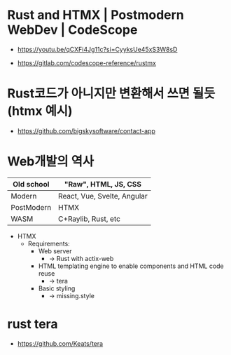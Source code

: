 # Rust and HTMX | Postmodern WebDev | CodeScope
- https://youtu.be/qCXFi4Jg11c?si=CyyksUe45xS3W8sD

- https://gitlab.com/codescope-reference/rustmx

# Rust코드가 아니지만 변환해서 쓰면 될듯(htmx 예시)
- https://github.com/bigskysoftware/contact-app


# Web개발의 역사  

|Old school|"Raw", HTML, JS, CSS|
|-|-|
|Modern| React, Vue, Svelte, Angular|
|PostModern| HTMX|
|WASM| C+Raylib, Rust, etc|

- HTMX
  - Requirements:
    - Web server 
      - -> Rust with actix-web
    - HTML templating engine to enable components and HTML code reuse
      - -> tera
    - Basic styling 
      - -> missing.style

# rust tera
- https://github.com/Keats/tera
